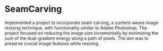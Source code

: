 # SeamCarving

Implemented a project to incorporate seam carving, a content-aware image resizing technique, with functionality similar to Adobe Photoshop. The project focused on reducing the image size incrementally by minimizing the sum of the dual-gradient energy along a path of pixels. The aim was to preserve crucial image features while resizing.
